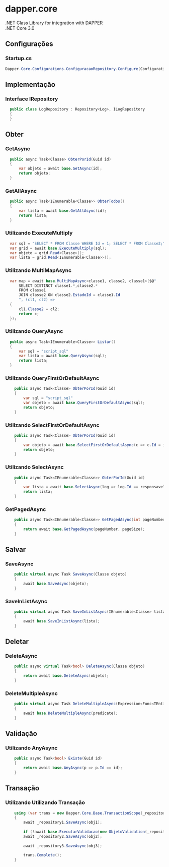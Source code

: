 # dapper.core
.NET Class Library for integration with DAPPER <br />
.NET Core 3.0

## Configurações
### Startup.cs
```c# 
Dapper.Core.Configurations.ConfiguracaoRepository.Configure(Configuration.GetConnectionString("connectionstring_name"));
```

## Implementação
### Interface IRepository
```c#
  public class LogRepository : Repository<Log>, ILogRepository
  {
  }
```

## Obter
### GetAsync
```c#
  public async Task<Classe> ObterPorId(Guid id)
  {
      var objeto = await base.GetAsync(id);
      return objeto;
  }
```

### GetAllAsync
```c#
  public async Task<IEnumerable<Classe>> ObterTodos()
  {
      var lista = await base.GetAllAsync(id);
      return lista;
  }
```

### Utilizando ExecuteMultiply
```c#
  var sql = "SELECT * FROM Classe WHERE Id = 1; SELECT * FROM Classe2;";
  var grid = await base.ExecuteMultiply(sql);
  var objeto = grid.Read<Classe>();
  var lista = grid.Read<IEnumerable<Classe>>();
```

### Utilizando MultiMapAsync
```c#
  var map = await base.MultiMapAsync<classe1, classe2, classe1>($@"
      SELECT DISTINCT classe1.*,classe2.*
      FROM classe1 
      JOIN classe2 ON classe2.EstadoId = classe1.Id
      ", (cl1, cl2) =>
  {
      cl1.Classe2 = cl2;
      return c;
  });
```

### Utilizando QueryAsync
```c#
  public async Task<IEnumerable<Classe>> Listar()
  {
      var sql = "script_sql"
      var lista = await base.QueryAsync(sql);
      return lista;
  }
```

### Utilizando QueryFirstOrDefaultAsync
```c#
    public async Task<Classe> ObterPorId(Guid id)
    {
        var sql = "script_sql"
        var objeto = await base.QueryFirstOrDefaultAsync(sql);
        return objeto;
    }
```

### Utilizando SelectFirstOrDefaultAsync
```c#
    public async Task<Classe> ObterPorId(Guid id)
    {
        var objeto = await base.SelectFirstOrDefaultAsync(c => c.Id = id);
        return objeto;
    }
```

### Utilizando SelectAsync
```c#
    public async Task<IEnumerable<Classe>> ObterPorId(Guid id)
    {
        var lista = await base.SelectAsync(log => log.Id == responsavelId);
        return lista;
    }
```

### GetPagedAsync
```c#
    public async Task<IEnumerable<Classe>> GetPagedAsync(int pageNumber, int pageSize)
    {
        return await base.GetPagedAsync(pageNumber, pageSize);
    }
```
## Salvar
### SaveAsync
```c#
    public virtual async Task SaveAsync(Classe objeto)
    {
        await base.SaveAsync(objeto);
    }
```

### SaveInListAsync
```c#
    public virtual async Task SaveInListAsync(IEnumerable<Classe> lista)
    {
        await base.SaveInListAsync(lista);
    }
```

## Deletar
### DeleteAsync
```c#
    public async virtual Task<bool> DeleteAsync(Classe objeto)
    {
        return await base.DeleteAsync(objeto);
    }
```

### DeleteMultipleAsync
```c#
    public virtual async Task DeleteMultipleAsync(Expression<Func<TEntity, bool>> predicate)
    {
        await base.DeleteMultipleAsync(predicate);
    }
```

## Validação
### Utilizando AnyAsync
```c#
    public async Task<bool> Existe(Guid id)
    {
        return await base.AnyAsync(p => p.Id == id);
    }
```

## Transação
### Utilizando Utilizando Transação
```c#
    using (var trans = new Dapper.Core.Base.TransactionScope(_repository1, _repository2, _repository3))
    {
        await _repository1.SaveAsync(obj1);
        
        if (!await base.ExecutarValidacao(new ObjetoValidation(_repository2), obj2)) return;
        await _repository2.SaveAsync(obj2);
        
        await _repository3.SaveAsync(obj3);
        
        trans.Complete();
    }
```

